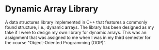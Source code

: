 # Dynamic Array Library
A data structures library implemented in C++ that features a commonly found structure, i.e., dynamic arrays. The library has been designed as my take if I were to design my own library for dynamic arrays. This was an assignment that was assigned to me when I was in my third semester for the course "Object-Oriented Programming (OOP)'.
